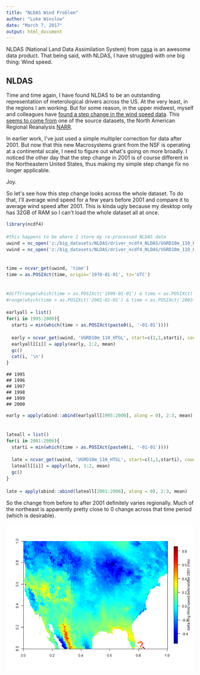 ```yaml
---
title: "NLDAS Wind Problem"
author: "Luke Winslow"
date: "March 7, 2017"
output: html_document
---
```


NLDAS (National Land Data Assimilation System) from [nasa](https://ldas.gsfc.nasa.gov/nldas/) is an awesome data product. 
That being said, with NLDAS, I have struggled with one big thing: Wind speed.

## NLDAS

Time and time again, I have found NLDAS to be an outstanding representation of meterological drivers across the US. At the very 
least, in the regions I am working. But for some reason, in the upper midwest, myself and colleagues
have [found a step change in the wind speed data](https://github.com/USGS-R/mda.lakes/issues/70). This [seems to come
from](https://github.com/USGS-R/mda.lakes/issues/72) one of the source datasets, the North American Regional Reanalysis
[NARR](https://www.esrl.noaa.gov/psd/data/gridded/data.narr.html).

In earlier work, I've just used a simple multipler correction for data after 2001. But now that this new Macrosystems grant
from the NSF is operating at a continental scale, I need to figure out what's going on more broadly. I noticed the other
day that the step change in 2001 is of course different in the Northeastern United States, thus making my simple 
step change fix no longer applicable. 

Joy. 

So let's see how this step change looks across the whole dataset. To do that, I'll average wind speed for a few years before 2001 and 
compare it to average wind speed after 2001. This is kinda ugly because my desktop only has 32GB of RAM so I can't load the whole dataset
all at once. 



```r
library(ncdf4)

#this happens to be where I store my re-processed NLDAS data
uwind = nc_open('z:/big_datasets/NLDAS/driver_ncdf4_NLDAS/UGRD10m_110_HTGL.nc4')
vwind = nc_open('z:/big_datasets/NLDAS/driver_ncdf4_NLDAS/VGRD10m_110_HTGL.nc4')


time = ncvar_get(uwind, 'time')
time = as.POSIXct(time, origin='1970-01-01', tz='UTC')


#diff(range(which(time > as.POSIXct('1999-01-01') & time < as.POSIXct('2000-01-01'))))
#range(which(time > as.POSIXct('2001-01-01') & time < as.POSIXct('2003-01-01')))

earlyall = list()
for(i in 1995:2000){
  starti = min(which(time > as.POSIXct(paste0(i, '-01-01'))))
  
  early = ncvar_get(uwind, 'UGRD10m_110_HTGL', start=c(1,1,starti), count=c(464,224,8757))
  earlyall[[i]] = apply(early, 1:2, mean)
  gc()
  cat(i, '\n')
}
```

```
## 1995 
## 1996 
## 1997 
## 1998 
## 1999 
## 2000
```

```r
early = apply(abind::abind(earlyall[1995:2000], along = 0), 2:3, mean)


lateall = list()
for(i in 2001:2006){
  starti = min(which(time > as.POSIXct(paste0(i, '-01-01'))))
  
  late = ncvar_get(uwind, 'UGRD10m_110_HTGL', start=c(1,1,starti), count=c(464,224,8757))
  lateall[[i]] = apply(late, 1:2, mean)
  gc()
}

late = apply(abind::abind(lateall[2001:2006], along = 0), 2:3, mean)
```


So the change from before to after 2001 definitely varies regionally. Much of the northeast is 
apparently pretty close to 0 change across that time period (which is desirable). 


![plot of chunk plot](/figure/plot-1.png)
